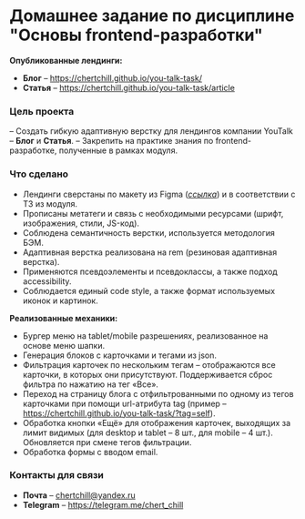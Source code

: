 # Домашнее задание по дисциплине "Основы frontend-разработки"

**Опубликованные лендинги:**
- **Блог** – https://chertchill.github.io/you-talk-task/
- **Статья** – https://chertchill.github.io/you-talk-task/article

### Цель проекта
– Создать гибкую адаптивную верстку для лендингов компании YouTalk – **Блог** и **Статья**.
– Закрепить на практике знания по frontend-разработке, полученные в рамках модуля.

### Что сделано
- Лендинги сверстаны по макету из Figma ([*ссылка*](https://www.figma.com/file/ZbO9i7y6g8YJWSwNkodFgm/Dr.Web_Frontend_Test?type=design&node-id=0%3A1&mode=design&t=wEPlADWGrT62oYul-1)) и в соответствии с ТЗ из модуля.
- Прописаны метатеги и связь с необходимыми ресурсами (шрифт, изображения, стили, JS-код).
- Соблюдена семантичность верстки, используется методология БЭМ.
- Адаптивная верстка реализована на rem (резиновая адаптивная верстка).
- Применяются псевдоэлементы и псевдоклассы, а также подход accessibility.
- Соблюдается единый code style, а также формат используемых иконок и картинок.

**Реализованные механики:**
- Бургер меню на tablet/mobile разрешениях, реализованное на основе меню шапки.
- Генерация блоков с карточками и тегами из json.
- Фильтрация карточек по нескольким тегам – отображаются все карточки, в которых они присутствуют. Поддерживается сброс фильтра по нажатию на тег «Все».
- Переход на страницу блога с отфильтрованными по одному из тегов карточками при помощи url-атрибута tag (пример – https://chertchill.github.io/you-talk-task/?tag=self).
- Обработка кнопки «Ещё» для отображения карточек, выходящих за лимит видимых (для desktop и tablet – 8 шт., для mobile – 4 шт.). Обновляется при смене тегов фильтрации.
- Обработка формы с вводом email.


### Контакты для связи
- **Почта** – chertchill@yandex.ru
- **Telegram** – https://telegram.me/chert_chill
